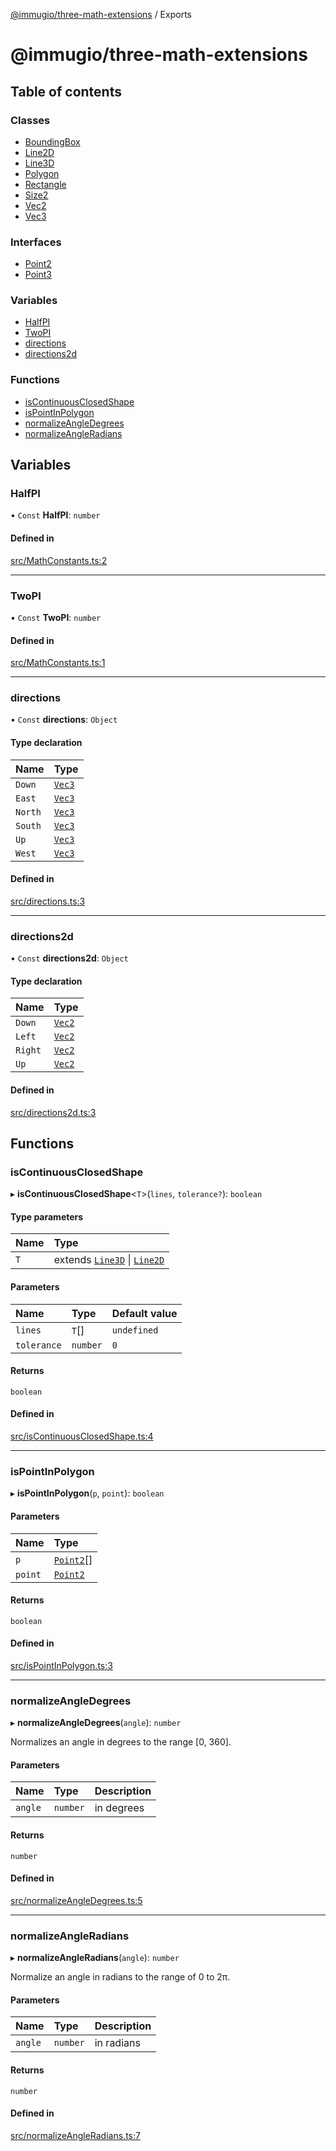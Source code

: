 [@immugio/three-math-extensions](../README.md) / Exports

# @immugio/three-math-extensions

## Table of contents

### Classes

- [BoundingBox](classes/BoundingBox.md)
- [Line2D](classes/Line2D.md)
- [Line3D](classes/Line3D.md)
- [Polygon](classes/Polygon.md)
- [Rectangle](classes/Rectangle.md)
- [Size2](classes/Size2.md)
- [Vec2](classes/Vec2.md)
- [Vec3](classes/Vec3.md)

### Interfaces

- [Point2](interfaces/Point2.md)
- [Point3](interfaces/Point3.md)

### Variables

- [HalfPI](modules.md#halfpi)
- [TwoPI](modules.md#twopi)
- [directions](modules.md#directions)
- [directions2d](modules.md#directions2d)

### Functions

- [isContinuousClosedShape](modules.md#iscontinuousclosedshape)
- [isPointInPolygon](modules.md#ispointinpolygon)
- [normalizeAngleDegrees](modules.md#normalizeangledegrees)
- [normalizeAngleRadians](modules.md#normalizeangleradians)

## Variables

### HalfPI

• `Const` **HalfPI**: `number`

#### Defined in

[src/MathConstants.ts:2](https://github.com/Immugio/three-math-extensions/blob/905d178/src/MathConstants.ts#L2)

___

### TwoPI

• `Const` **TwoPI**: `number`

#### Defined in

[src/MathConstants.ts:1](https://github.com/Immugio/three-math-extensions/blob/905d178/src/MathConstants.ts#L1)

___

### directions

• `Const` **directions**: `Object`

#### Type declaration

| Name | Type |
| :------ | :------ |
| `Down` | [`Vec3`](classes/Vec3.md) |
| `East` | [`Vec3`](classes/Vec3.md) |
| `North` | [`Vec3`](classes/Vec3.md) |
| `South` | [`Vec3`](classes/Vec3.md) |
| `Up` | [`Vec3`](classes/Vec3.md) |
| `West` | [`Vec3`](classes/Vec3.md) |

#### Defined in

[src/directions.ts:3](https://github.com/Immugio/three-math-extensions/blob/905d178/src/directions.ts#L3)

___

### directions2d

• `Const` **directions2d**: `Object`

#### Type declaration

| Name | Type |
| :------ | :------ |
| `Down` | [`Vec2`](classes/Vec2.md) |
| `Left` | [`Vec2`](classes/Vec2.md) |
| `Right` | [`Vec2`](classes/Vec2.md) |
| `Up` | [`Vec2`](classes/Vec2.md) |

#### Defined in

[src/directions2d.ts:3](https://github.com/Immugio/three-math-extensions/blob/905d178/src/directions2d.ts#L3)

## Functions

### isContinuousClosedShape

▸ **isContinuousClosedShape**\<`T`\>(`lines`, `tolerance?`): `boolean`

#### Type parameters

| Name | Type |
| :------ | :------ |
| `T` | extends [`Line3D`](classes/Line3D.md) \| [`Line2D`](classes/Line2D.md) |

#### Parameters

| Name | Type | Default value |
| :------ | :------ | :------ |
| `lines` | `T`[] | `undefined` |
| `tolerance` | `number` | `0` |

#### Returns

`boolean`

#### Defined in

[src/isContinuousClosedShape.ts:4](https://github.com/Immugio/three-math-extensions/blob/905d178/src/isContinuousClosedShape.ts#L4)

___

### isPointInPolygon

▸ **isPointInPolygon**(`p`, `point`): `boolean`

#### Parameters

| Name | Type |
| :------ | :------ |
| `p` | [`Point2`](interfaces/Point2.md)[] |
| `point` | [`Point2`](interfaces/Point2.md) |

#### Returns

`boolean`

#### Defined in

[src/isPointInPolygon.ts:3](https://github.com/Immugio/three-math-extensions/blob/905d178/src/isPointInPolygon.ts#L3)

___

### normalizeAngleDegrees

▸ **normalizeAngleDegrees**(`angle`): `number`

Normalizes an angle in degrees to the range [0, 360].

#### Parameters

| Name | Type | Description |
| :------ | :------ | :------ |
| `angle` | `number` | in degrees |

#### Returns

`number`

#### Defined in

[src/normalizeAngleDegrees.ts:5](https://github.com/Immugio/three-math-extensions/blob/905d178/src/normalizeAngleDegrees.ts#L5)

___

### normalizeAngleRadians

▸ **normalizeAngleRadians**(`angle`): `number`

Normalize an angle in radians to the range of 0 to 2π.

#### Parameters

| Name | Type | Description |
| :------ | :------ | :------ |
| `angle` | `number` | in radians |

#### Returns

`number`

#### Defined in

[src/normalizeAngleRadians.ts:7](https://github.com/Immugio/three-math-extensions/blob/905d178/src/normalizeAngleRadians.ts#L7)
